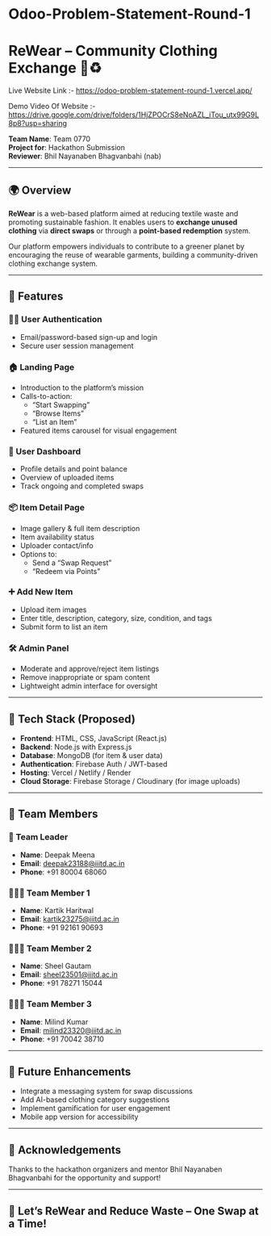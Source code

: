 # Odoo-Problem-Statement-Round-1
# ReWear – Community Clothing Exchange 👕♻️

Live Website Link :- https://odoo-problem-statement-round-1.vercel.app/

Demo Video Of Website :- https://drive.google.com/drive/folders/1HjZPOCrS8eNoAZL_iTou_utx99G9L8p8?usp=sharing

**Team Name**: Team 0770  
**Project for**: Hackathon Submission  
**Reviewer**: Bhil Nayanaben Bhagvanbahi (nab)

---

## 🌍 Overview

**ReWear** is a web-based platform aimed at reducing textile waste and promoting sustainable fashion. It enables users to **exchange unused clothing** via **direct swaps** or through a **point-based redemption** system.

Our platform empowers individuals to contribute to a greener planet by encouraging the reuse of wearable garments, building a community-driven clothing exchange system.

---

## 🚀 Features

### 🧑‍💻 User Authentication
- Email/password-based sign-up and login
- Secure user session management

### 🏠 Landing Page
- Introduction to the platform’s mission
- Calls-to-action:
  - “Start Swapping”
  - “Browse Items”
  - “List an Item”
- Featured items carousel for visual engagement

### 👤 User Dashboard
- Profile details and point balance
- Overview of uploaded items
- Track ongoing and completed swaps

### 📦 Item Detail Page
- Image gallery & full item description
- Item availability status
- Uploader contact/info
- Options to:
  - Send a “Swap Request”
  - “Redeem via Points”

### ➕ Add New Item
- Upload item images
- Enter title, description, category, size, condition, and tags
- Submit form to list an item

### 🛠️ Admin Panel
- Moderate and approve/reject item listings
- Remove inappropriate or spam content
- Lightweight admin interface for oversight

---

## 🧪 Tech Stack (Proposed)
- **Frontend**: HTML, CSS, JavaScript (React.js)
- **Backend**: Node.js with Express.js
- **Database**: MongoDB (for item & user data)
- **Authentication**: Firebase Auth / JWT-based
- **Hosting**: Vercel / Netlify / Render
- **Cloud Storage**: Firebase Storage / Cloudinary (for image uploads)

---

## 👥 Team Members

### 👑 Team Leader
- **Name**: Deepak Meena  
- **Email**: [deepak23188@iiitd.ac.in](mailto:deepak23188@iiitd.ac.in)  
- **Phone**: +91 80004 68060

### 🧑‍🤝‍🧑 Team Member 1
- **Name**: Kartik Haritwal  
- **Email**: [kartik23275@iiitd.ac.in](mailto:kartik23275@iiitd.ac.in)  
- **Phone**: +91 92161 90693

### 🧑‍🤝‍🧑 Team Member 2
- **Name**: Sheel Gautam  
- **Email**: [sheel23501@iiitd.ac.in](mailto:sheel23501@iiitd.ac.in)  
- **Phone**: +91 78271 15044

### 🧑‍🤝‍🧑 Team Member 3
- **Name**: Milind Kumar  
- **Email**: [milind23320@iiitd.ac.in](mailto:milind23320@iiitd.ac.in)  
- **Phone**: +91 70042 38710

---

## 🔗 Future Enhancements
- Integrate a messaging system for swap discussions
- Add AI-based clothing category suggestions
- Implement gamification for user engagement
- Mobile app version for accessibility

---

## 🙌 Acknowledgements
Thanks to the hackathon organizers and mentor Bhil Nayanaben Bhagvanbahi for the opportunity and support!

---

## 🌱 Let’s ReWear and Reduce Waste – One Swap at a Time!
